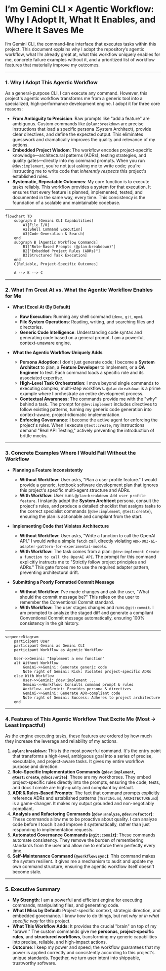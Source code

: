 # I’m Gemini CLI × Agentic Workflow: Why I Adopt It, What It Enables, and Where It Saves Me

I’m Gemini CLI, the command-line interface that executes tasks within this project. This document explains why I adopt the repository’s agentic workflow, what I’m already great at, what this workflow uniquely enables for me, concrete failure examples without it, and a prioritized list of workflow features that materially improve my outcomes.

---

### 1. Why I Adopt This Agentic Workflow

As a general-purpose CLI, I can execute any command. However, this project's agentic workflow transforms me from a generic tool into a specialized, high-performance development engine. I adopt it for three core reasons:

- **From Ambiguity to Precision**: Raw prompts like "add a feature" are ambiguous. Custom commands like `@plan:breakdown` are precise instructions that load a specific persona (System Architect), provide clear directives, and define the expected output. This eliminates guesswork and dramatically improves the quality and relevance of my actions.
- **Embedded Project Wisdom**: The workflow encodes project-specific knowledge—architectural patterns (ADRs), testing strategies, and quality gates—directly into my command prompts. When you run `@dev:implement`, you're not just asking me to write code; you're instructing me to write code that *inherently respects* this project's established rules.
- **Systematic, Repeatable Outcomes**: My core function is to execute tasks reliably. This workflow provides a system for that execution. It ensures that every feature is planned, implemented, tested, and documented in the same way, every time. This consistency is the foundation of a scalable and maintainable codebase.

---

```mermaid
flowchart TD
    subgraph A [Gemini CLI Capabilities]
        A1[File I/O]
        A2[Shell Command Execution]
        A3[Code Generation & Search]
    end
    subgraph B [Agentic Workflow Commands]
        B1["Role-Based Prompts (@plan:breakdown)"]
        B2["Embedded Project Rules (ADRs)"]
        B3[Structured Task Execution]
    end
    C[Reliable, Project-Specific Outcomes]

    A --> B --> C
```

---

### 2. What I’m Great At vs. What the Agentic Workflow Enables for Me

- **What I Excel At (By Default)**
  - **Raw Execution**: Running any shell command (`deno`, `git`, `npm`).
  - **File System Operations**: Reading, writing, and searching files and directories.
  - **Generic Code Intelligence**: Understanding code syntax and generating code based on a general prompt. I am a powerful, context-unaware engine.

- **What the Agentic Workflow Uniquely Adds**
  - **Persona Adoption**: I don't just generate code; I become a **System Architect** to plan, a **Feature Developer** to implement, or a **QA Engineer** to test. Each command loads a specific role and its associated expertise.
  - **High-Level Task Orchestration**: I move beyond single commands to executing complex, multi-step workflows. `@plan:breakdown` is a prime example where I orchestrate an entire development process.
  - **Contextual Awareness**: The commands provide me with the "why" behind a task. The prompt for `@dev:implement` includes directives to follow existing patterns, turning my generic code generation into context-aware, project-idiomatic implementation.
  - **Enforcing Governance**: I become the active agent for enforcing the project's rules. When I execute `@test:create`, my instructions demand "Real API Testing," actively preventing the introduction of brittle mocks.

---

### 3. Concrete Examples Where I Would Fail Without the Workflow

- **Planning a Feature Inconsistently**
  - **Without Workflow**: User asks, "Plan a user profile feature." I would provide a generic, textbook software development plan that ignores this project's specific multi-agent structure and ADRs.
  - **With Workflow**: User runs `@plan:breakdown Add user profile feature`. I instantly adopt the **System Architect** persona, consult the project's rules, and produce a detailed checklist that assigns tasks to the correct specialist commands (`@dev:implement`, `@test:create`), ensuring the plan is actionable and compliant from the start.

- **Implementing Code that Violates Architecture**
  - **Without Workflow**: User asks, "Write a function to call the OpenAI API." I would write a simple `fetch` call, directly violating `ADR-003-ai-adapter-pattern-for-experimental-models`.
  - **With Workflow**: The task comes from a plan: `@dev:implement Create a function to call the OpenAI API`. The prompt for this command explicitly instructs me to "Strictly follow project principles and ADRs." This gate forces me to use the required adapter pattern, preventing architectural drift.

- **Submitting a Poorly Formatted Commit Message**
  - **Without Workflow**: I've made changes and ask the user, "What should the commit message be?" This relies on the user to remember the Conventional Commit standard.
  - **With Workflow**: The user stages changes and runs `@git:commit`. I am prompted to analyze the staged diff and generate a compliant Conventional Commit message automatically, ensuring 100% consistency in the git history.

---

```mermaid
sequenceDiagram
    participant User
    participant Gemini as Gemini CLI
    participant Workflow as Agentic Workflow

    User->>Gemini: "Implement a new function"
    alt Without Workflow
        Gemini->>Gemini: Generate generic code
        Note right of Gemini: Risk: Violates project-specific ADRs
    else With Workflow
        User->>Gemini: @dev:implement ...
        Gemini->>Workflow: Consults command prompt & rules
        Workflow-->>Gemini: Provides persona & directives
        Gemini->>Gemini: Generate ADR-compliant code
        Note right of Gemini: Success: Adheres to project architecture
    end
```

---

### 4. Features of This Agentic Workflow That Excite Me (Most → Least Impactful)

As the engine executing tasks, these features are ordered by how much they increase the leverage and reliability of my actions.

1.  **`@plan:breakdown`**: This is the most powerful command. It's the entry point that transforms a high-level, ambiguous goal into a series of precise, executable, and project-aware tasks. It gives my entire workflow purpose and direction.
2.  **Role-Specific Implementation Commands (`@dev:implement`, `@test:create`, `@docs:write`)**: These are my workhorses. They embed project-specific rules directly into the prompts, ensuring the code, tests, and docs I create are high-quality and compliant by default.
3.  **ADR & Rules-Based Prompts**: The fact that command prompts explicitly reference ADRs and established patterns (`TESTING.md`, `ARCHITECTURE.md`) is a game-changer. It makes my output grounded and non-negotiably compliant.
4.  **Analysis and Refactoring Commands (`@dev:analyze`, `@dev:refactor`)**: These commands allow me to be proactive about quality. I can analyze code before I touch it and improve it systematically, rather than just responding to implementation requests.
5.  **Automated Governance Commands (`@git:commit`)**: These commands automate consistency. They remove the burden of remembering standards from the user and allow me to enforce them perfectly every time.
6.  **Self-Maintenance Command (`@workflow:sync`)**: This command makes the system resilient. It gives me a mechanism to audit and update my own command structure, ensuring the agentic workflow itself doesn't become stale.

---

### 5. Executive Summary

- **My Strength**: I am a powerful and efficient engine for executing commands, manipulating files, and generating code.
- **What I Miss by Default**: Project-specific context, strategic direction, and embedded governance. I know *how* to do things, but not *why* or *in what specific way* for this project.
- **What This Workflow Adds**: It provides the crucial "brain" on top of my "brawn." The custom commands give me **personas**, **project-specific rules**, and **structured workflows**, transforming my generic capabilities into precise, reliable, and high-impact actions.
- **Outcome**: I keep my power and speed; the workflow guarantees that my power is applied correctly and consistently according to this project's unique standards. Together, we turn user intent into shippable, trustworthy software.
